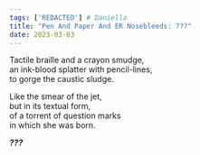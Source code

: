 ```yaml
---
tags: ['REDACTED'] # Daniella
title: "Pen And Paper And ER Nosebleeds: ???"
date: 2023-03-03
---
```


Tactile braille and a crayon smudge,  
an ink-blood splatter with pencil-lines,  
to gorge the caustic sludge.

Like the smear of the jet,  
but in its textual form,  
of a torrent of question marks  
in which she was born.

***???***
